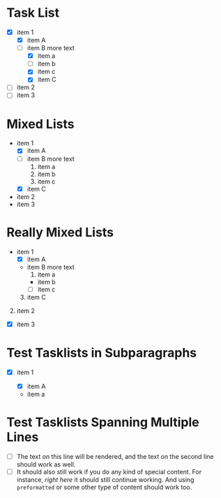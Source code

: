 # Task List

- [X] item 1
  * [X] item A
  * [ ] item B
    more text
    + [x] item a
    + [ ] item b
    + [x] item c
    * [X] item C
- [ ] item 2
- [ ] item 3

# Mixed Lists

- item 1
  * [X] item A
  * [ ] item B
    more text
    1. item a
    2. item b
    3. item c
  * [X] item C
- item 2
- item 3

# Really Mixed Lists

- item 1
  * [X] item A
  - item B
    more text
    1. item a
    + item b
    + [ ] item c
  3. item C
2. item 2
- [X] item 3

# Test Tasklists in Subparagraphs

- [X] item 1

  - [X] item A

  - item a

# Test Tasklists Spanning Multiple Lines

 * [ ] The text on this line will be rendered, and the text on the
   second line should work as well.
 * [ ] It should also still work if you do any kind of
   special content.  For instance, *right here* it should still continue
   working.  And using `preformatted` or some
   other type of content should work too.